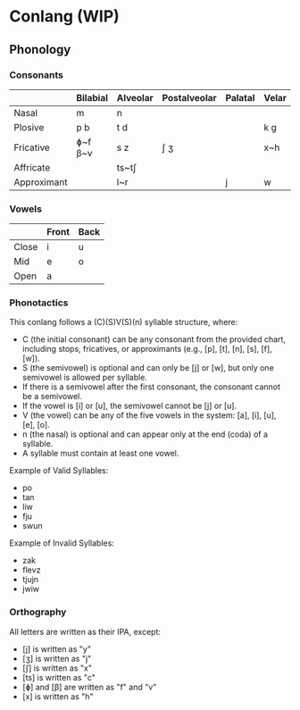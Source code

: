 # Conlang (WIP)

## Phonology

### Consonants

|             | Bilabial | Alveolar | Postalveolar | Palatal | Velar |
|-------------|----------|----------|--------------|---------|-------|
| Nasal       | m        | n        |              |         |       |
| Plosive     | p b      | t d      |              |         | k g   |
| Fricative   | ɸ\~f β\~v| s z      | ʃ ʒ          |         | x\~h  |
| Affricate   |          | ts\~tʃ   |              |         |       |
| Approximant |          | l\~r     |              | j       | w     |

### Vowels

|       | Front | Back |
|-------|-------|------|
| Close | i     | u    |
| Mid   | e     | o    |
| Open  | a     |      |

### Phonotactics

This conlang follows a (C)(S)V(S)(n) syllable structure, where:

* C (the initial consonant) can be any consonant from the provided chart, including stops, fricatives, or approximants (e.g., [p], [t], [n], [s], [f], [w]).
* S (the semivowel) is optional and can only be [j] or [w], but only one semivowel is allowed per syllable.
* If there is a semivowel after the first consonant, the consonant cannot be a semivowel.
* If the vowel is [i] or [u], the semivowel cannot be [j] or [u].
* V (the vowel) can be any of the five vowels in the system: [a], [i], [u], [e], [o].
* n (the nasal) is optional and can appear only at the end (coda) of a syllable.
* A syllable must contain at least one vowel.

Example of Valid Syllables:

* po
* tan
* liw
* fju
* swun

Example of Invalid Syllables:

* zak
* flevz
* tjujn
* jwiw

### Orthography

All letters are written as their IPA, except:
* [j] is written as "y"
* [ʒ] is written as "j"
* [ʃ] is written as "x"
* [ts] is written as "c"
* [ɸ] and [β] are written as "f" and "v"
* &#x200b;[x] is written as "h"
